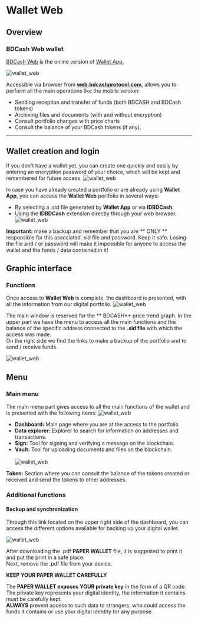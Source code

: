 # Wallet Web

## Overview

### BDCash Web wallet

[BDCash Web](https://web.bdcashprotocol.com/) is the online version of [Wallet App.](../wallet/wallet-app.md)

![wallet_web](/assets/walet_web/banner.png)


Accessible via browser from [**web.bdcashprotocol.com**](https://web.bdcashprotocol.com/), allows you to perform all the main operations like the mobile version:
- Sending reception and transfer of funds (both BDCASH and BDCash tokens)
- Archiving files and documents (with and without encryption)
- Consult portfolio changes with price charts
- Consult the balance of your BDCash tokens (if any).
***

## Wallet creation and login

If you don't have a wallet yet, you can create one quickly and easily by entering an encryption password of your choice, which will be kept and remembered for future access.
![wallet_web](/assets/wallet_web/create.png)

In case you have already created a portfolio or are already using **Wallet App**, you can access the **Wallet Web** portfolio in several ways:
- By selecting a .sid file generated by **Wallet App** or via **IDBDCash**.
- Using the **IDBDCash** extension directly through your web browser.
![wallet_web](/assets/wallet_web/import.png)



**Important:** make a backup and remember that you are ** ONLY ** responsible for this associated .sid file and password. Keep it safe.
Losing the file and / or password will make it impossible for anyone to access the wallet and the funds / data contained in it!

## Graphic interface
### Functions

Once access to **Wallet Web** is complete, the dashboard is presented, with all the information from our digital portfolio.
![wallet_web](/assets/wallet_web/main.png)

The main window is reserved for the ** BDCASH** price trend graph. In the upper part we have the menu to access all the main functions and the balance of the specific address connected to the **.sid file** with which the access was made.
<br>On the right side we find the links to make a backup of the portfolio and to send / receive funds.

![wallet_web](/assets/wallet_web/up_web.png)

## Menu

### Main menu

The main menu part gives access to all the main functions of the wallet and is presented with the following items:
![wallet_web](/assets/wallett_web/menu.png)

- **Dashboard:** Main page where you are at the access to the portfolio
- **Data explorer:**  Explorer to search for information on addresses and transactions.
- **Sign:** Tool for signing and verifying a message on the blockchain.
- **Vault:** Tool for uploading documents and files on the blockchain.
<br><br>![wallet_web](/assets/wallet_web/vault.png)

**Token:** Section where you can consult the balance of the tokens created or received and send the tokens to other addresses.

### Additional functions

#### Backup and synchronization
Through this link located on the upper right side of the dashboard, you can access the different options available for backing up your digital wallet.

![wallet_web](/assets/wallet_web/backup.png)

After downloading the .pdf **PAPER WALLET** file, it is suggested to print it and put the print in a safe place. <br> Next, remove the .pdf file from your device.

**KEEP YOUR PAPER WALLET CAREFULLY**

The **PAPER WALLET exposes YOUR private key** in the form of a QR code.
<br>The private key represents your digital identity, the information it contains must be carefully kept.
<br>**ALWAYS** prevent access to such data to strangers, who could access the funds it contains or use your digital identity for any purpose.
